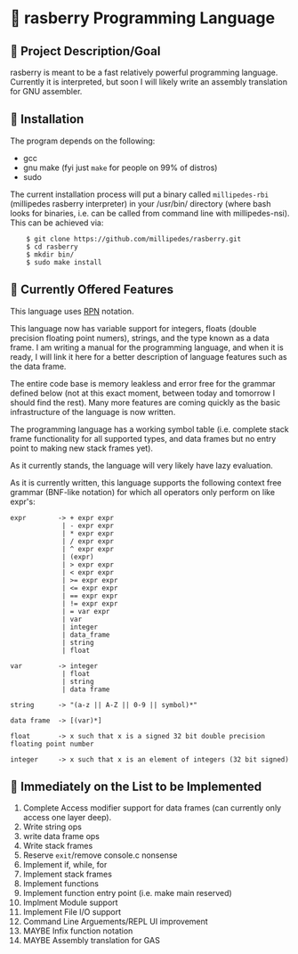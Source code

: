 # :strawberry: rasberry Programming Language
## :dart: Project Description/Goal
rasberry is meant to be a fast relatively powerful programming language.
Currently it is interpreted, but soon I will likely write an assembly
translation for GNU assembler.

## :floppy_disk: Installation
The program depends on the following:
- gcc
- gnu make (fyi just `make` for people on 99% of distros)
- sudo

The current installation process will put a binary called `millipedes-rbi`
(millipedes rasberry interpreter) in your /usr/bin/ directory (where bash looks
for binaries, i.e. can be called from command line with millipedes-nsi).  This
can be achieved via:
```
    $ git clone https://github.com/millipedes/rasberry.git
    $ cd rasberry
    $ mkdir bin/
    $ sudo make install
```

## :star2: Currently Offered Features
This language uses [RPN](https://en.wikipedia.org/wiki/Reverse_Polish_notation)
notation.

This language now has variable support for integers, floats (double precision
floating point numers), strings, and the type known as a data frame.  I am
writing a manual for the programming language, and when it is ready, I will link
it here for a better description of language features such as the data frame.

The entire code base is memory leakless and error free for the grammar defined
below (not at this exact moment, between today and tomorrow I should find the
rest).  Many more features are coming quickly as the basic infrastructure of
the language is now written.

The programming language has a working symbol table (i.e. complete stack frame
functionality for all supported types, and data frames but no entry point to
making new stack frames yet).

As it currently stands, the language will very likely have lazy evaluation.

As it is currently written, this language supports the following context free
grammar (BNF-like notation) for which all operators only perform on like expr's:
```
expr        -> + expr expr
             | - expr expr
             | * expr expr
             | / expr expr
             | ^ expr expr
             | (expr)
             | > expr expr
             | < expr expr
             | >= expr expr
             | <= expr expr
             | == expr expr
             | != expr expr
             | = var expr
             | var
             | integer
             | data_frame
             | string
             | float

var         -> integer
             | float
             | string
             | data frame

string      -> "(a-z || A-Z || 0-9 || symbol)*"

data frame  -> [(var)*]

float       -> x such that x is a signed 32 bit double precision floating point number

integer     -> x such that x is an element of integers (32 bit signed)
```

## :scroll: Immediately on the List to be Implemented
1) Complete Access modifier support for data frames (can currently only access
one layer deep).
2) Write string ops
3) write data frame ops
4) Write stack frames
5) Reserve `exit`/remove console.c nonsense
6) Implement if, while, for
7) Implement stack frames
8) Implement functions
9) Implement function entry point (i.e. make main reserved)
10) Implment Module support
11) Implement File I/O support
12) Command Line Arguements/REPL UI improvement
13) MAYBE Infix function notation
14) MAYBE Assembly translation for GAS 
